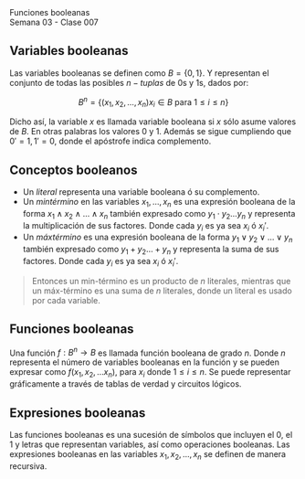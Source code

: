 <div class="header">
    <span class="header_txt">Funciones booleanas</span><br/>
    <span class="header_dec">Semana 03 - Clase 007</span>
</div>

## Variables booleanas
Las variables booleanas se definen como $B = \{0, 1\}$. Y representan el conjunto de todas las posibles $n-tuplas$ de 0s y 1s, dados por: 

$$
B^{n} = \{(x_{1}, x_{2}, \dots, x_{n}) x_{i} \in B \text{ para } 1 \leq i \leq n\}
$$

Dicho así, la variable $x$ es llamada variable booleana si $x$ sólo asume valores de $B$. En otras palabras los valores 0 y 1. Además se sigue cumpliendo que ${0'} = 1, 1' = 0$, donde el apóstrofe indica complemento.

## Conceptos booleanos
- Un _literal_ representa una variable booleana ó su complemento. 
- Un _mintérmino_ en las variables $x_{1}, \dots, x_{n}$ es una expresión booleana de la forma $x_{1} \wedge x_{2} \wedge \dots \wedge x_{n}$ también expresado como $y_{1} \cdot y_{2} \dots y_{n}$ y representa la multiplicación de sus factores. Donde cada $y_{i}$ es ya sea $x_{i}$ ó $x_{i}'$.
- Un _máxtérmino_ es una expresión booleana de la forma $y_{1} \vee y_{2} \vee \dots \vee y_{n}$ también expresado como $y_{1} + y_{2} \dots + y_{n}$ y representa la suma de sus factores. Donde cada $y_{i}$ es ya sea $x_{i}$ ó $x_{i}'$.

> Entonces un min-término es un producto de $n$ literales, mientras que un máx-término es una suma de $n$ literales, donde un literal es usado por cada variable. 

## Funciones booleanas
Una función $f: B^{n} \longrightarrow B$ es llamada función booleana de grado $n$. Donde $n$ representa el número de variables booleanas en la función y se pueden expresar como $f(x_{1}, x_{2}, \dots x_{n})$, para $x_{i}$ donde $1 \leq i \leq n$. Se puede representar gráficamente a través de tablas de verdad y circuitos lógicos.

## Expresiones booleanas
Las funciones booleanas es una sucesión de símbolos que incluyen el 0, el 1 y letras que representan variables, así como operaciones booleanas. Las expresiones booleanas en las variables $x_{1}, x_{2}, \dots, x_{n}$ se definen de manera recursiva.